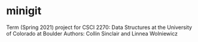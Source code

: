 # minigit
Term (Spring 2021) project for CSCI 2270: Data Structures at the University of Colorado at Boulder
Authors: Collin Sinclair and Linnea Wolniewicz
